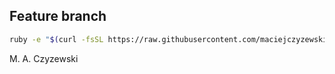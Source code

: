 ## Feature branch

```bash
ruby -e "$(curl -fsSL https://raw.githubusercontent.com/maciejczyzewski/hyhyhy/install)"
```

M. A. Czyzewski